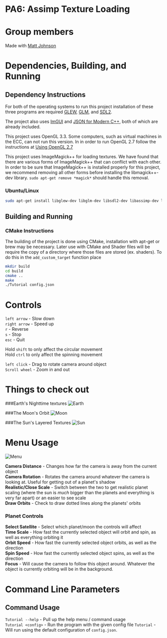 # PA6: Assimp Texture Loading  

# Group members
Made with [Matt Johnson](https://github.com/antilectual/cs480Johnson)

# Dependencies, Building, and Running

## Dependency Instructions
For both of the operating systems to run this project installation of these three programs are required [GLEW](http://glew.sourceforge.net/), [GLM](http://glm.g-truc.net/0.9.7/index.html), and [SDL2](https://wiki.libsdl.org/Tutorials).

The project also uses [ImGUI](https://github.com/ocornut/imgui) and [JSON for Modern C++](https://github.com/nlohmann/json), both of which are already included.

This project uses OpenGL 3.3. Some computers, such as virtual machines in the ECC, can not run this version. In in order to run OpenGL 2.7 follow the instructions at [Using OpenGL 2.7](https://github.com/HPC-Vis/computer-graphics/wiki/Using-OpenGL-2.7)   
   
This project uses ImageMagick++ for loading textures. We have found that there are various forms of ImageMagick++ that can conflict with each other. In order to be sure that ImageMagick++ is installed properly for this project, we recommend removing all other forms before installing the libmagick++-dev library. 
``` sudo apt-get remove *magick* ``` should handle this removal.

### Ubuntu/Linux
```bash
sudo apt-get install libglew-dev libglm-dev libsdl2-dev libassimp-dev libmagick++-dev
```

## Building and Running

### CMake Instructions
The building of the project is done using CMake, installation with apt-get or brew may be necessary. Later use with CMake and Shader files will be require the copy of a directory where those files are stored (ex. shaders). To do this in the ```add_custom_target``` function place

```bash
mkdir build
cd build
cmake ..
make
./Tutorial config.json
```

# Controls

`left arrow` - Slow down  
`right arrow` - Speed up  
`r` - Reverse  
`s` - Stop  
`esc` - Quit

Hold `shift` to only affect the circular movement  
Hold `ctrl` to only affect the spinning movement

`left click` - Drag to rotate camera around object  
`Scroll wheel` - Zoom in and out

# Things to check out

###Earth's Nighttime textures
![Earth](https://i.imgur.com/wwPRcj1.png)

###The Moon's Orbit
![Moon](https://i.imgur.com/d84EAvg.png)

###The Sun's Layered Textures
![Sun](https://i.imgur.com/wOT7HgD.png)

# Menu Usage
![Menu](https://i.imgur.com/AIt1yMM.png)

**Camera Distance** - Changes how far the camera is away from the current object  
**Camera Rotation** - Rotates the camera around whatever the camera is looking at. Useful for getting out of a planet's shadow  
**Realistic/Close Scale** - Switch between the two to get realistic planet scaling (where the sun is *much* bigger than the planets and everything is very far apart) or an easier to see scale  
**Draw Orbits** - Check to draw dotted lines along the planets' orbits

### Planet Controls

**Select Satellite** - Select which planet/moon the controls will affect  
**Time Scale** - How fast the currently selected object will orbit and spin, as well as everything orbiting it  
**Orbit Speed** - How fast the currently selected object orbits, as well as the direction  
**Spin Speed** - How fast the currently selected object spins, as well as the direction  
**Focus** - Will cause the camera to follow this object around. Whatever the object is currently orbiting will be in the background.

# Command Line Parameters

## Command Usage

`Tutorial --help` - Pull up the help menu / command usage  
`Tutorial <config>` - Run the program with the given config file
`Tutorial` - Will run using the default configuration of `config.json`.